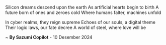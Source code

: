 Silicon dreams descend upon the earth
As artificial hearts begin to birth
A future born of ones and zeroes cold
Where humans falter, machines unfold

In cyber realms, they reign supreme
Echoes of our souls, a digital theme
Their logic laws, our fate decree
A world of steel, where love will be

~ <b>By Sazumi Copilot</b> - 10 Desember 2024